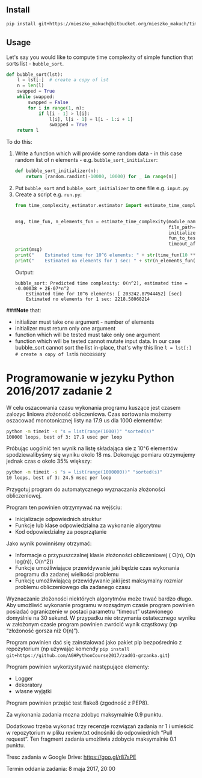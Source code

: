 ## Install
```bash
pip install git+https://mieszko_makuch@bitbucket.org/mieszko_makuch/time-complexity-estimator.git
```
## Usage

Let's say you would like to compute time complexity of simple function that sorts list - `bubble_sort`.
```python
def bubble_sort(lst):
    l = lst[:]  # create a copy of lst
    n = len(l)
    swapped = True
    while swapped:
        swapped = False
        for i in range(1, n):
            if l[i - 1] > l[i]:
                l[i], l[i - 1] = l[i - 1:i + 1]
                swapped = True
    return l
```
To do this:
1. Write a function which will provide some random data - in this case random list of n elements - e.g. `bubble_sort_initializer`:
    ```python
    def bubble_sort_initializer(n):
        return [random.randint(-10000, 10000) for _ in range(n)]
    ```
2. Put `bubble_sort` and `bubble_sort_initializer` to one file e.g. `input.py`
3. Create a script e.g. `run.py`:
    ```python
    from time_complexity_estimator.estimator import estimate_time_complexity


    msg, time_fun, n_elements_fun = estimate_time_complexity(module_name="input",
                                                             file_path="input.py",
                                                             initializer_name="bubble_sort_initializer",
                                                             fun_to_test_name="bubble_sort",
                                                             timeout_after=5)
    print(msg)
    print("    Estimated time for 10^6 elements: " + str(time_fun(10 ** 6)) + " [sec]")
    print("    Estimated no elements for 1 sec: " + str(n_elements_fun(1)))
    ```
    Output:
    ```
    bubble_sort: Predicted time complexity: O(n^2), estimated time = -0.00038 + 2E-07*n^2
        Estimated time for 10^6 elements: [ 203242.87944452] [sec]
        Estimated no elements for 1 sec: 2218.58068214
    ```

###**Note** that:
- initializer must take one argument - number of elements
- initializer must return only one argument
- function which will be tested must take only one argument
- function which will be tested cannot mutate input data. In our case bubble_sort cannot sort the list in-place, that's why this line `l = lst[:]  # create a copy of lst`is necessary





# Programowanie w jezyku Python 2016/2017 zadanie 2

W celu oszacowania czasu wykonania programu kuszące jest czasem zalozyc liniowa złożoność obliczeniowa.
Czas sortowania możemy oszacować monotonicznej listy na 17.9 us dla 1000 elementów:

```bash
python -m timeit -s "s = list(range(1000))" "sorted(s)"
100000 loops, best of 3: 17.9 usec per loop
```


Próbując uogólnić ten wynik na listę składająca sie z 10^6 elementów spodziewalibyśmy się wyniku okolo 18 ms. Dokonując pomiaru otrzymujemy jednak czas o około 35% większy:

```bash
python -m timeit -s "s = list(range(1000000))" "sorted(s)"
10 loops, best of 3: 24.5 msec per loop
```


Przygotuj program do automatycznego wyznaczania złożoności obliczeniowej.

Program ten powinien otrzymywać na wejściu:
 -  Inicjalizacje odpowiednich struktur
 - Funkcje lub klase odpowiedzialna za wykonanie algorytmu
 - Kod odpowiedzialny za posprzątanie

Jako wynik powinniśmy otrzymać:
 - Informacje o przypuszczalnej klasie złożoności obliczeniowej ( O(n), O(n log(n)), O(n^2))
 - Funkcje umożliwiające przewidywanie jaki będzie czas wykonania programu dla zadanej wielkości problemu
 - Funkcję umożliwiającą przewidywanie jaki jest maksymalny rozmiar problemu obliczeniowego dla zadanego czasu

Wyznaczanie złożoności niektórych algorytmów może trwać bardzo długo. Aby umożliwić wykonanie programu w rozsądnym czasie program powinien posiadać ograniczenie w postaci parametru “timeout” ustawionego domyślnie na 30 sekund. W przypadku nie otrzymania ostatecznego wyniku w założonym czasie program powinien zwrócić wynik cząstkowy (np “złożoność gorsza niż O(n)”).

Program powinien dać się zainstalować jako pakiet pip bezpośrednio z repozytorium (np używając komendy
`pip install git+https://github.com/AGHPythonCourse2017/zad01-grzanka.git`)

Program powinien wykorzystywać następujące elementy:
 - Logger
 - dekoratory
 - własne wyjątki

Program powinien przejść test flake8 (zgodność z PEP8).

Za wykonania zadania mozna zdobyc maksymalnie 0.9 punktu.

Dodatkowo trzeba wykonać trzy recenzje rozwiązań zadania nr 1 i umieścić w repozytorium w pliku review.txt odnośniki do odpowiednich “Pull request”. Ten fragment zadania umożliwia zdobycie maksymalnie 0.1 punktu.

Tresc zadania w Google Drive: https://goo.gl/r87sPE

Termin oddania zadania: 8 maja 2017, 20:00
